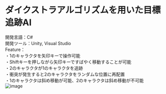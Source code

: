 # ダイクストラアルゴリズムを用いた目標追跡AI  
開発言語：C#  
開発ツール：Unity, Visual Studio  
Feature：  
・1のキャラクタを矢印キーで操作可能  
・Shiftキーを押しながら矢印キーですばやく移動することが可能  
・2のキャラクタが1のキャラクタを追跡  
・衝突が発生すると2のキャラクタをランダムな位置に再配置  
・1のキャラクタは斜め移動が可能、2のキャラクタは斜め移動が不可能  
![image](https://user-images.githubusercontent.com/84891390/120137835-23c04300-c210-11eb-90eb-60cdf445fb8b.png)  


